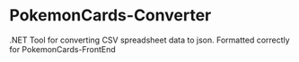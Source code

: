 # PokemonCards-Converter
.NET Tool for converting CSV spreadsheet data to json. Formatted correctly for PokemonCards-FrontEnd
